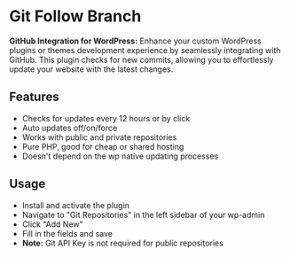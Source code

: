 # Git Follow Branch

**GitHub Integration for WordPress:** Enhance your custom WordPress plugins or themes development experience by seamlessly integrating with GitHub. This plugin checks for new commits, allowing you to effortlessly update your website with the latest changes.

## Features

* Checks for updates every 12 hours or by click
* Auto updates off/on/force
* Works with public and private repositories
* Pure PHP, good for cheap or shared hosting
* Doesn't depend on the wp native updating processes

## Usage

* Install and activate the plugin
* Navigate to "Git Repositories" in the left sidebar of your wp-admin
* Click "Add New"
* Fill in the fields and save
* **Note:** Git API Key is not required for public repositories